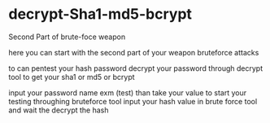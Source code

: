 # decrypt-Sha1-md5-bcrypt
Second Part of brute-foce weapon

here you can start with the second part of your weapon bruteforce attacks 

to can pentest your hash password 
decrypt your password through decrypt tool 
to get your sha1 or md5 or bcrypt 

input your password name exm (test)
than take your value to start your testing 
throughing  bruteforce tool 
input your hash value in brute force tool and wait the decrypt the hash 
